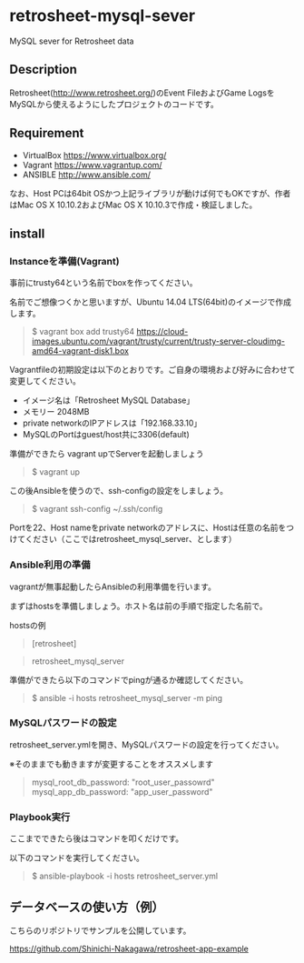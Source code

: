# retrosheet-mysql-sever
MySQL sever for Retrosheet data

## Description

Retrosheet(http://www.retrosheet.org/)のEvent FileおよびGame LogsをMySQLから使えるようにしたプロジェクトのコードです。

## Requirement

* VirtualBox https://www.virtualbox.org/ 
* Vagrant https://www.vagrantup.com/
* ANSIBLE http://www.ansible.com/

なお、Host PCは64bit OSかつ上記ライブラリが動けば何でもOKですが、作者はMac OS X 10.10.2およびMac OS X 10.10.3で作成・検証しました。

## install

### Instanceを準備(Vagrant)

事前にtrusty64という名前でboxを作ってください。

名前でご想像つくかと思いますが、Ubuntu 14.04 LTS(64bit)のイメージで作成します。

>$ vagrant box add trusty64 https://cloud-images.ubuntu.com/vagrant/trusty/current/trusty-server-cloudimg-amd64-vagrant-disk1.box

Vagrantfileの初期設定は以下のとおりです。ご自身の環境および好みに合わせて変更してください。

 * イメージ名は「Retrosheet MySQL Database」
 * メモリー 2048MB
 * private networkのIPアドレスは「192.168.33.10」
 * MySQLのPortはguest/host共に3306(default)

準備ができたら vagrant upでServerを起動しましょう

>$ vagrant up

この後Ansibleを使うので、ssh-configの設定をしましょう。

>$ vagrant ssh-config ~/.ssh/config

Portを22、Host nameをprivate networkのアドレスに、Hostは任意の名前をつけてください（ここではretrosheet_mysql_server、とします）

### Ansible利用の準備

vagrantが無事起動したらAnsibleの利用準備を行います。

まずはhostsを準備しましょう。ホスト名は前の手順で指定した名前で。

hostsの例
>[retrosheet]

>retrosheet_mysql_server

準備ができたら以下のコマンドでpingが通るか確認してください。

>$ ansible -i hosts retrosheet_mysql_server -m ping

### MySQLパスワードの設定

retrosheet_server.ymlを開き、MySQLパスワードの設定を行ってください。

※そのままでも動きますが変更することをオススメします

> mysql_root_db_password: "root_user_passowrd"
> mysql_app_db_password: "app_user_password"

### Playbook実行

ここまでできたら後はコマンドを叩くだけです。

以下のコマンドを実行してください。

>$ ansible-playbook -i hosts retrosheet_server.yml

## データベースの使い方（例）

こちらのリポジトリでサンプルを公開しています。

https://github.com/Shinichi-Nakagawa/retrosheet-app-example
